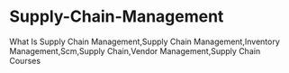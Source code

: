 # Supply-Chain-Management
What Is Supply Chain Management,Supply Chain Management,Inventory Management,Scm,Supply Chain,Vendor Management,Supply Chain Courses
